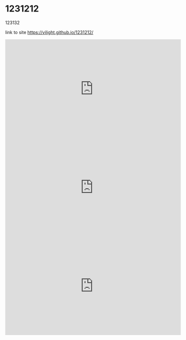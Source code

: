 # 1231212
123132

link to site https://vilight.github.io/1231212/

<iframe width="560" height="315" src="https://frontend.vh.yandex.ru/player/vkQ91cARoO04?from=partner&mute=1&autoplay=1&branding=0" allow="autoplay; fullscreen; accelerometer; gyroscope; picture-in-picture; encrypted-media" frameborder="0" scrolling="no" allowfullscreen></iframe>

<iframe width="560" height="315" src="https://frontend.vh.yandex.ru/player/ve1mg4EtAkyA?from=partner&mute=1&autoplay=1&branding=0" allow="autoplay; fullscreen; accelerometer; gyroscope; picture-in-picture; encrypted-media" frameborder="0" scrolling="no" allowfullscreen></iframe>

<iframe width="560" height="315" src="https://frontend.vh.yandex.ru/player/ve1mg4EtAkyA?from=partner&mute=1&autoplay=1&branding=0" allow="autoplay; fullscreen; accelerometer; gyroscope; picture-in-picture; encrypted-media" frameborder="0" scrolling="no" allowfullscreen></iframe>
